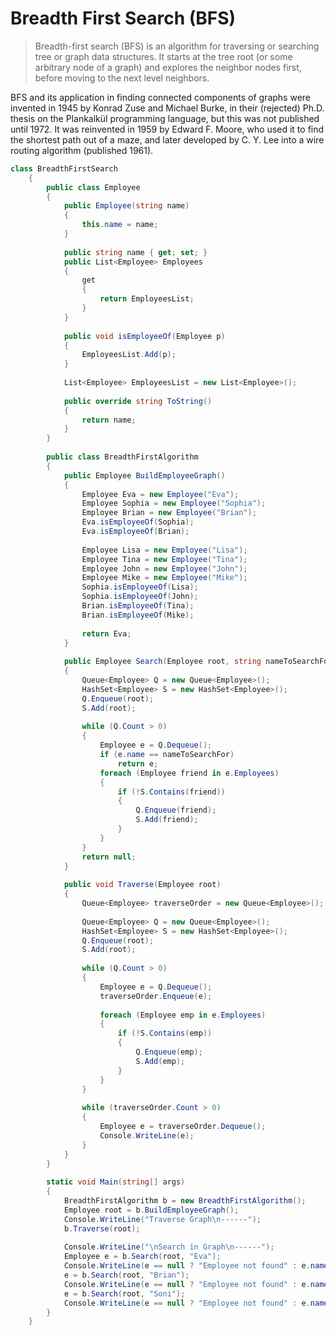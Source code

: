 # Breadth First Search (BFS)
> Breadth-first search (BFS) is an algorithm for traversing or searching tree or graph data structures. It starts at the tree root (or some arbitrary node of a graph) and explores the neighbor nodes first, before moving to the next level neighbors.



BFS and its application in finding connected components of graphs were invented in 1945 by Konrad Zuse and Michael Burke, in their (rejected) Ph.D. thesis on the Plankalkül programming language, but this was not published until 1972. It was reinvented in 1959 by Edward F. Moore, who used it to find the shortest path out of a maze, and later developed by C. Y. Lee into a wire routing algorithm (published 1961).
``` csharp
class BreadthFirstSearch
    {
        public class Employee
        {
            public Employee(string name)
            {
                this.name = name;
            }
 
            public string name { get; set; }
            public List<Employee> Employees
            {
                get
                {
                    return EmployeesList;
                }
            }
 
            public void isEmployeeOf(Employee p)
            {
                EmployeesList.Add(p);
            }
 
            List<Employee> EmployeesList = new List<Employee>();
 
            public override string ToString()
            {
                return name;
            }
        }
 
        public class BreadthFirstAlgorithm
        {
            public Employee BuildEmployeeGraph()
            {
                Employee Eva = new Employee("Eva");
                Employee Sophia = new Employee("Sophia");
                Employee Brian = new Employee("Brian");
                Eva.isEmployeeOf(Sophia);
                Eva.isEmployeeOf(Brian);
 
                Employee Lisa = new Employee("Lisa");
                Employee Tina = new Employee("Tina");
                Employee John = new Employee("John");
                Employee Mike = new Employee("Mike");
                Sophia.isEmployeeOf(Lisa);
                Sophia.isEmployeeOf(John);
                Brian.isEmployeeOf(Tina);
                Brian.isEmployeeOf(Mike);
 
                return Eva;
            }
 
            public Employee Search(Employee root, string nameToSearchFor)
            {
                Queue<Employee> Q = new Queue<Employee>();
                HashSet<Employee> S = new HashSet<Employee>();
                Q.Enqueue(root);
                S.Add(root);
 
                while (Q.Count > 0)
                {
                    Employee e = Q.Dequeue();
                    if (e.name == nameToSearchFor)
                        return e;
                    foreach (Employee friend in e.Employees)
                    {
                        if (!S.Contains(friend))
                        {
                            Q.Enqueue(friend);
                            S.Add(friend);
                        }
                    }
                }
                return null;
            }
 
            public void Traverse(Employee root)
            {
                Queue<Employee> traverseOrder = new Queue<Employee>();
 
                Queue<Employee> Q = new Queue<Employee>();
                HashSet<Employee> S = new HashSet<Employee>();
                Q.Enqueue(root);
                S.Add(root);
 
                while (Q.Count > 0)
                {
                    Employee e = Q.Dequeue();
                    traverseOrder.Enqueue(e);
 
                    foreach (Employee emp in e.Employees)
                    {
                        if (!S.Contains(emp))
                        {
                            Q.Enqueue(emp);
                            S.Add(emp);
                        }
                    }
                }
 
                while (traverseOrder.Count > 0)
                {
                    Employee e = traverseOrder.Dequeue();
                    Console.WriteLine(e);
                }
            }
        }
 
        static void Main(string[] args)
        {
            BreadthFirstAlgorithm b = new BreadthFirstAlgorithm();
            Employee root = b.BuildEmployeeGraph();
            Console.WriteLine("Traverse Graph\n------");
            b.Traverse(root);
 
            Console.WriteLine("\nSearch in Graph\n------");
            Employee e = b.Search(root, "Eva");
            Console.WriteLine(e == null ? "Employee not found" : e.name);
            e = b.Search(root, "Brian");
            Console.WriteLine(e == null ? "Employee not found" : e.name);
            e = b.Search(root, "Soni");
            Console.WriteLine(e == null ? "Employee not found" : e.name);
        }
    }
```
